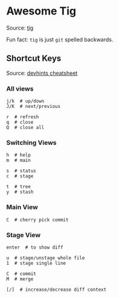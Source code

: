 # Awesome Tig
Source: [tig](https://jonas.github.io/tig/)

Fun fact: `tig` is just `git` spelled backwards.

## Shortcut Keys
Source: [devhints cheatsheet](https://devhints.io/tig)

### All views

```
j/k  # up/down
J/K  # next/previous

r  # refresh
q  # close
Q  # close all
```

### Switching Views

```
h  # help
m  # main

s  # status
c  # stage

t  # tree
y  # stash
```

### Main View

```
C  # cherry pick commit
```

### Stage View

```
enter  # to show diff

u  # stage/unstage whole file
1  # stage single line

C  # commit
M  # merge

[/]  # increase/decrease diff context
```
